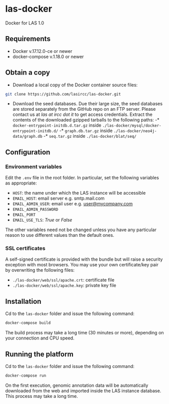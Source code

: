 # las-docker
Docker for LAS 1.0
## Requirements
- Docker v.17.12.0-ce or newer
- docker-compose v.1.18.0 or newer

## Obtain a copy
- Download a local copy of the Docker container source files:

```bash
git clone https://github.com/lasircc/las-docker.git
```

- Download the seed databases. Due their large size, the seed databases are stored separately from the GitHub repo on an FTP server. Please contact us at *las at ircc dot it* to get access credentials. Extract the contents of the downloaded gzipped tarballs to the following paths:
-* ```docker-entrypoint-initdb.d.tar.gz``` inside ```./las-docker/mysql/docker-entrypoint-initdb.d/```
-* ```graph.db.tar.gz``` inside ```./las-docker/neo4j-data/graph.db```
-* ```seq.tar.gz``` inside ```./las-docker/blat/seq/```

## Configuration
### Environment variables
Edit the ```.env``` file in the root folder. In particular, set the following variables as appropriate:
- ```HOST```: the name under which the LAS instance will be accessible
- ```EMAIL_HOST```: email server e.g. smtp.mail.com
- ```EMAIL_ADMIN_USER```: email user e.g. user@mycompany.com
- ```EMAIL_ADMIN_PASSWORD```
- ```EMAIL_PORT```
- ```EMAIL_USE_TLS```: *True* or *False*

The other variables need not be changed unless you have any particular reason to use different values than the default ones.

### SSL certificates
A self-signed certificate is provided with the bundle but will raise a security exception with most browsers. You may use your own certificate/key pair by overwriting the following files:
- ```./las-docker/web/ssl/apache.crt```: certificate file
- ```./las-docker/web/ssl/apache.key```: private key file

## Installation
Cd to the ```las-docker``` folder and issue the following command:
```bash
docker-compose build
```
The build process may take a long time (30 minutes or more), depending on your connection and CPU speed.

## Running the platform
Cd to the ```las-docker``` folder and issue the following command:
```bash
docker-compose run
```
On the first execution, genomic annotation data will be automatically downloaded from the web and imported inside the LAS instance database. This process may take a long time.
